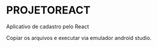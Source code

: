 # PROJETOREACT
Aplicativo de cadastro pelo React

Copiar os arquivos e executar via emulador android studio.
